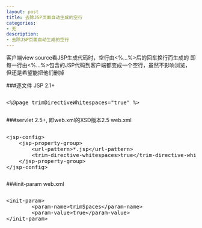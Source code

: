 ```yaml
---
layout: post
title: 去除JSP页面自动生成的空行
categories:
- 无
description:
- 去除JSP页面自动生成的空行
---
```

客户端view source看JSP生成代码时，空行由<%...%>后的回车换行而生成的
即每一行由<%...%>包含的JSP代码到客户端都变成一个空行，虽然不影响浏览，但还是希望能把他们删掉

###逐文件
JSP 2.1+ 
<pre class="prettyprint">
<xmp><%@page trimDirectiveWhitespaces="true" %>
</xmp></pre>

###servlet 2.5+, 即web.xml的XSD版本2.5
web.xml
<pre class="prettyprint">
<xmp><jsp-config>
	<jsp-property-group>
		<url-pattern>*.jsp</url-pattern>
		<trim-directive-whitespaces>true</trim-directive-whitespaces>
	</jsp-property-group>
</jsp-config>
</xmp></pre>
 

###init-param
web.xml
<pre class="prettyprint">
<xmp><init-param>
        <param-name>trimSpaces</param-name>
        <param-value>true</param-value>
</init-param></xmp></pre>